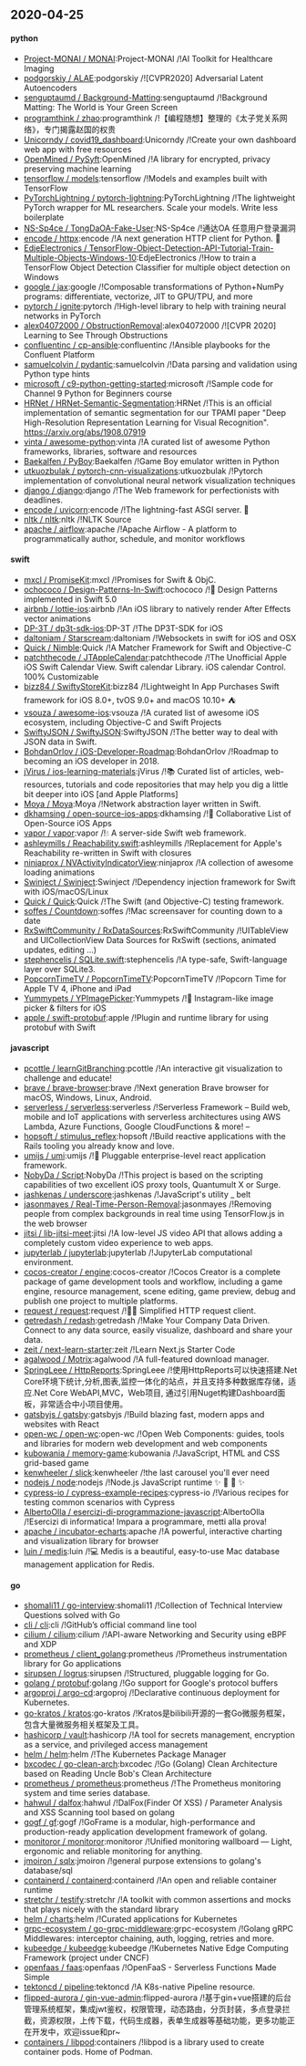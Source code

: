 ## 2020-04-25

#### python
* [Project-MONAI / MONAI](https://github.com/Project-MONAI/MONAI):Project-MONAI /!AI Toolkit for Healthcare Imaging
* [podgorskiy / ALAE](https://github.com/podgorskiy/ALAE):podgorskiy /![CVPR2020] Adversarial Latent Autoencoders
* [senguptaumd / Background-Matting](https://github.com/senguptaumd/Background-Matting):senguptaumd /!Background Matting: The World is Your Green Screen
* [programthink / zhao](https://github.com/programthink/zhao):programthink /!【编程随想】整理的《太子党关系网络》，专门揭露赵国的权贵
* [Unicorndy / covid19_dashboard](https://github.com/Unicorndy/covid19_dashboard):Unicorndy /!Create your own dashboard web app with free resources
* [OpenMined / PySyft](https://github.com/OpenMined/PySyft):OpenMined /!A library for encrypted, privacy preserving machine learning
* [tensorflow / models](https://github.com/tensorflow/models):tensorflow /!Models and examples built with TensorFlow
* [PyTorchLightning / pytorch-lightning](https://github.com/PyTorchLightning/pytorch-lightning):PyTorchLightning /!The lightweight PyTorch wrapper for ML researchers. Scale your models. Write less boilerplate
* [NS-Sp4ce / TongDaOA-Fake-User](https://github.com/NS-Sp4ce/TongDaOA-Fake-User):NS-Sp4ce /!通达OA 任意用户登录漏洞
* [encode / httpx](https://github.com/encode/httpx):encode /!A next generation HTTP client for Python.
🦋
* [EdjeElectronics / TensorFlow-Object-Detection-API-Tutorial-Train-Multiple-Objects-Windows-10](https://github.com/EdjeElectronics/TensorFlow-Object-Detection-API-Tutorial-Train-Multiple-Objects-Windows-10):EdjeElectronics /!How to train a TensorFlow Object Detection Classifier for multiple object detection on Windows
* [google / jax](https://github.com/google/jax):google /!Composable transformations of Python+NumPy programs: differentiate, vectorize, JIT to GPU/TPU, and more
* [pytorch / ignite](https://github.com/pytorch/ignite):pytorch /!High-level library to help with training neural networks in PyTorch
* [alex04072000 / ObstructionRemoval](https://github.com/alex04072000/ObstructionRemoval):alex04072000 /![CVPR 2020] Learning to See Through Obstructions
* [confluentinc / cp-ansible](https://github.com/confluentinc/cp-ansible):confluentinc /!Ansible playbooks for the Confluent Platform
* [samuelcolvin / pydantic](https://github.com/samuelcolvin/pydantic):samuelcolvin /!Data parsing and validation using Python type hints
* [microsoft / c9-python-getting-started](https://github.com/microsoft/c9-python-getting-started):microsoft /!Sample code for Channel 9 Python for Beginners course
* [HRNet / HRNet-Semantic-Segmentation](https://github.com/HRNet/HRNet-Semantic-Segmentation):HRNet /!This is an official implementation of semantic segmentation for our TPAMI paper "Deep High-Resolution Representation Learning for Visual Recognition". https://arxiv.org/abs/1908.07919
* [vinta / awesome-python](https://github.com/vinta/awesome-python):vinta /!A curated list of awesome Python frameworks, libraries, software and resources
* [Baekalfen / PyBoy](https://github.com/Baekalfen/PyBoy):Baekalfen /!Game Boy emulator written in Python
* [utkuozbulak / pytorch-cnn-visualizations](https://github.com/utkuozbulak/pytorch-cnn-visualizations):utkuozbulak /!Pytorch implementation of convolutional neural network visualization techniques
* [django / django](https://github.com/django/django):django /!The Web framework for perfectionists with deadlines.
* [encode / uvicorn](https://github.com/encode/uvicorn):encode /!The lightning-fast ASGI server.
🦄
* [nltk / nltk](https://github.com/nltk/nltk):nltk /!NLTK Source
* [apache / airflow](https://github.com/apache/airflow):apache /!Apache Airflow - A platform to programmatically author, schedule, and monitor workflows

#### swift
* [mxcl / PromiseKit](https://github.com/mxcl/PromiseKit):mxcl /!Promises for Swift & ObjC.
* [ochococo / Design-Patterns-In-Swift](https://github.com/ochococo/Design-Patterns-In-Swift):ochococo /!📖
Design Patterns implemented in Swift 5.0
* [airbnb / lottie-ios](https://github.com/airbnb/lottie-ios):airbnb /!An iOS library to natively render After Effects vector animations
* [DP-3T / dp3t-sdk-ios](https://github.com/DP-3T/dp3t-sdk-ios):DP-3T /!The DP3T-SDK for iOS
* [daltoniam / Starscream](https://github.com/daltoniam/Starscream):daltoniam /!Websockets in swift for iOS and OSX
* [Quick / Nimble](https://github.com/Quick/Nimble):Quick /!A Matcher Framework for Swift and Objective-C
* [patchthecode / JTAppleCalendar](https://github.com/patchthecode/JTAppleCalendar):patchthecode /!The Unofficial Apple iOS Swift Calendar View. Swift calendar Library. iOS calendar Control. 100% Customizable
* [bizz84 / SwiftyStoreKit](https://github.com/bizz84/SwiftyStoreKit):bizz84 /!Lightweight In App Purchases Swift framework for iOS 8.0+, tvOS 9.0+ and macOS 10.10+
⛺
* [vsouza / awesome-ios](https://github.com/vsouza/awesome-ios):vsouza /!A curated list of awesome iOS ecosystem, including Objective-C and Swift Projects
* [SwiftyJSON / SwiftyJSON](https://github.com/SwiftyJSON/SwiftyJSON):SwiftyJSON /!The better way to deal with JSON data in Swift.
* [BohdanOrlov / iOS-Developer-Roadmap](https://github.com/BohdanOrlov/iOS-Developer-Roadmap):BohdanOrlov /!Roadmap to becoming an iOS developer in 2018.
* [jVirus / ios-learning-materials](https://github.com/jVirus/ios-learning-materials):jVirus /!📚
Curated list of articles, web-resources, tutorials and code repositories that may help you dig a little bit deeper into iOS [and Apple Platforms]
* [Moya / Moya](https://github.com/Moya/Moya):Moya /!Network abstraction layer written in Swift.
* [dkhamsing / open-source-ios-apps](https://github.com/dkhamsing/open-source-ios-apps):dkhamsing /!📱
Collaborative List of Open-Source iOS Apps
* [vapor / vapor](https://github.com/vapor/vapor):vapor /!💧
A server-side Swift web framework.
* [ashleymills / Reachability.swift](https://github.com/ashleymills/Reachability.swift):ashleymills /!Replacement for Apple's Reachability re-written in Swift with closures
* [ninjaprox / NVActivityIndicatorView](https://github.com/ninjaprox/NVActivityIndicatorView):ninjaprox /!A collection of awesome loading animations
* [Swinject / Swinject](https://github.com/Swinject/Swinject):Swinject /!Dependency injection framework for Swift with iOS/macOS/Linux
* [Quick / Quick](https://github.com/Quick/Quick):Quick /!The Swift (and Objective-C) testing framework.
* [soffes / Countdown](https://github.com/soffes/Countdown):soffes /!Mac screensaver for counting down to a date
* [RxSwiftCommunity / RxDataSources](https://github.com/RxSwiftCommunity/RxDataSources):RxSwiftCommunity /!UITableView and UICollectionView Data Sources for RxSwift (sections, animated updates, editing ...)
* [stephencelis / SQLite.swift](https://github.com/stephencelis/SQLite.swift):stephencelis /!A type-safe, Swift-language layer over SQLite3.
* [PopcornTimeTV / PopcornTimeTV](https://github.com/PopcornTimeTV/PopcornTimeTV):PopcornTimeTV /!Popcorn Time for Apple TV 4, iPhone and iPad
* [Yummypets / YPImagePicker](https://github.com/Yummypets/YPImagePicker):Yummypets /!📸
Instagram-like image picker & filters for iOS
* [apple / swift-protobuf](https://github.com/apple/swift-protobuf):apple /!Plugin and runtime library for using protobuf with Swift

#### javascript
* [pcottle / learnGitBranching](https://github.com/pcottle/learnGitBranching):pcottle /!An interactive git visualization to challenge and educate!
* [brave / brave-browser](https://github.com/brave/brave-browser):brave /!Next generation Brave browser for macOS, Windows, Linux, Android.
* [serverless / serverless](https://github.com/serverless/serverless):serverless /!Serverless Framework – Build web, mobile and IoT applications with serverless architectures using AWS Lambda, Azure Functions, Google CloudFunctions & more! –
* [hopsoft / stimulus_reflex](https://github.com/hopsoft/stimulus_reflex):hopsoft /!Build reactive applications with the Rails tooling you already know and love.
* [umijs / umi](https://github.com/umijs/umi):umijs /!🌋
Pluggable enterprise-level react application framework.
* [NobyDa / Script](https://github.com/NobyDa/Script):NobyDa /!This project is based on the scripting capabilities of two excellent iOS proxy tools, Quantumult X or Surge.
* [jashkenas / underscore](https://github.com/jashkenas/underscore):jashkenas /!JavaScript's utility _ belt
* [jasonmayes / Real-Time-Person-Removal](https://github.com/jasonmayes/Real-Time-Person-Removal):jasonmayes /!Removing people from complex backgrounds in real time using TensorFlow.js in the web browser
* [jitsi / lib-jitsi-meet](https://github.com/jitsi/lib-jitsi-meet):jitsi /!A low-level JS video API that allows adding a completely custom video experience to web apps.
* [jupyterlab / jupyterlab](https://github.com/jupyterlab/jupyterlab):jupyterlab /!JupyterLab computational environment.
* [cocos-creator / engine](https://github.com/cocos-creator/engine):cocos-creator /!Cocos Creator is a complete package of game development tools and workflow, including a game engine, resource management, scene editing, game preview, debug and publish one project to multiple platforms.
* [request / request](https://github.com/request/request):request /!🏊🏾 Simplified HTTP request client.
* [getredash / redash](https://github.com/getredash/redash):getredash /!Make Your Company Data Driven. Connect to any data source, easily visualize, dashboard and share your data.
* [zeit / next-learn-starter](https://github.com/zeit/next-learn-starter):zeit /!Learn Next.js Starter Code
* [agalwood / Motrix](https://github.com/agalwood/Motrix):agalwood /!A full-featured download manager.
* [SpringLeee / HttpReports](https://github.com/SpringLeee/HttpReports):SpringLeee /!使用HttpReports可以快速搭建.Net Core环境下统计,分析,图表,监控一体化的站点，并且支持多种数据库存储，适应.Net Core WebAPI,MVC，Web项目, 通过引用Nuget构建Dashboard面板，非常适合中小项目使用。
* [gatsbyjs / gatsby](https://github.com/gatsbyjs/gatsby):gatsbyjs /!Build blazing fast, modern apps and websites with React
* [open-wc / open-wc](https://github.com/open-wc/open-wc):open-wc /!Open Web Components: guides, tools and libraries for modern web development and web components
* [kubowania / memory-game](https://github.com/kubowania/memory-game):kubowania /!JavaScript, HTML and CSS grid-based game
* [kenwheeler / slick](https://github.com/kenwheeler/slick):kenwheeler /!the last carousel you'll ever need
* [nodejs / node](https://github.com/nodejs/node):nodejs /!Node.js JavaScript runtime
✨
🐢
🚀
✨
* [cypress-io / cypress-example-recipes](https://github.com/cypress-io/cypress-example-recipes):cypress-io /!Various recipes for testing common scenarios with Cypress
* [AlbertoOlla / esercizi-di-programmazione-javascript](https://github.com/AlbertoOlla/esercizi-di-programmazione-javascript):AlbertoOlla /!Esercizi di informatica! Impara a programmare, metti alla prova!
* [apache / incubator-echarts](https://github.com/apache/incubator-echarts):apache /!A powerful, interactive charting and visualization library for browser
* [luin / medis](https://github.com/luin/medis):luin /!💻
Medis is a beautiful, easy-to-use Mac database management application for Redis.

#### go
* [shomali11 / go-interview](https://github.com/shomali11/go-interview):shomali11 /!Collection of Technical Interview Questions solved with Go
* [cli / cli](https://github.com/cli/cli):cli /!GitHub’s official command line tool
* [cilium / cilium](https://github.com/cilium/cilium):cilium /!API-aware Networking and Security using eBPF and XDP
* [prometheus / client_golang](https://github.com/prometheus/client_golang):prometheus /!Prometheus instrumentation library for Go applications
* [sirupsen / logrus](https://github.com/sirupsen/logrus):sirupsen /!Structured, pluggable logging for Go.
* [golang / protobuf](https://github.com/golang/protobuf):golang /!Go support for Google's protocol buffers
* [argoproj / argo-cd](https://github.com/argoproj/argo-cd):argoproj /!Declarative continuous deployment for Kubernetes.
* [go-kratos / kratos](https://github.com/go-kratos/kratos):go-kratos /!Kratos是bilibili开源的一套Go微服务框架，包含大量微服务相关框架及工具。
* [hashicorp / vault](https://github.com/hashicorp/vault):hashicorp /!A tool for secrets management, encryption as a service, and privileged access management
* [helm / helm](https://github.com/helm/helm):helm /!The Kubernetes Package Manager
* [bxcodec / go-clean-arch](https://github.com/bxcodec/go-clean-arch):bxcodec /!Go (Golang) Clean Architecture based on Reading Uncle Bob's Clean Architecture
* [prometheus / prometheus](https://github.com/prometheus/prometheus):prometheus /!The Prometheus monitoring system and time series database.
* [hahwul / dalfox](https://github.com/hahwul/dalfox):hahwul /!DalFox(Finder Of XSS) / Parameter Analysis and XSS Scanning tool based on golang
* [gogf / gf](https://github.com/gogf/gf):gogf /!GoFrame is a modular, high-performance and production-ready application development framework of golang.
* [monitoror / monitoror](https://github.com/monitoror/monitoror):monitoror /!Unified monitoring wallboard — Light, ergonomic and reliable monitoring for anything.
* [jmoiron / sqlx](https://github.com/jmoiron/sqlx):jmoiron /!general purpose extensions to golang's database/sql
* [containerd / containerd](https://github.com/containerd/containerd):containerd /!An open and reliable container runtime
* [stretchr / testify](https://github.com/stretchr/testify):stretchr /!A toolkit with common assertions and mocks that plays nicely with the standard library
* [helm / charts](https://github.com/helm/charts):helm /!Curated applications for Kubernetes
* [grpc-ecosystem / go-grpc-middleware](https://github.com/grpc-ecosystem/go-grpc-middleware):grpc-ecosystem /!Golang gRPC Middlewares: interceptor chaining, auth, logging, retries and more.
* [kubeedge / kubeedge](https://github.com/kubeedge/kubeedge):kubeedge /!Kubernetes Native Edge Computing Framework (project under CNCF)
* [openfaas / faas](https://github.com/openfaas/faas):openfaas /!OpenFaaS - Serverless Functions Made Simple
* [tektoncd / pipeline](https://github.com/tektoncd/pipeline):tektoncd /!A K8s-native Pipeline resource.
* [flipped-aurora / gin-vue-admin](https://github.com/flipped-aurora/gin-vue-admin):flipped-aurora /!基于gin+vue搭建的后台管理系统框架，集成jwt鉴权，权限管理，动态路由，分页封装，多点登录拦截，资源权限，上传下载，代码生成器，表单生成器等基础功能，更多功能正在开发中，欢迎issue和pr~
* [containers / libpod](https://github.com/containers/libpod):containers /!libpod is a library used to create container pods. Home of Podman.
